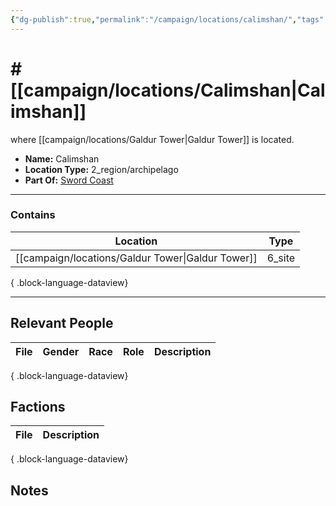 ```yaml
---
{"dg-publish":true,"permalink":"/campaign/locations/calimshan/","tags":["location"],"noteIcon":"","created":"2025-10-26T19:51:48.681-07:00","updated":"2025-10-28T07:51:07.759-07:00"}
---
```


# # [[campaign/locations/Calimshan\|Calimshan]]
where [[campaign/locations/Galdur Tower\|Galdur Tower]] is located. 
<p><span><ul>
<li dir="auto"><strong>Name:</strong> Calimshan</li>
<li dir="auto"><strong>Location Type:</strong> 2_region/archipelago</li>
<li dir="auto"><strong>Part Of:</strong> <a data-tooltip-position="top" aria-label="campaign/locations/Sword Coast.md" data-href="campaign/locations/Sword Coast.md" href="campaign/locations/Sword Coast.md" class="internal-link" target="_blank" rel="noopener nofollow">Sword Coast</a></li>
</ul></span></p>

---

### Contains
| Location                                             | Type   |
| ---------------------------------------------------- | ------ |
| [[campaign/locations/Galdur Tower\|Galdur Tower]] | 6_site |

{ .block-language-dataview}

---

## Relevant People
| File | Gender | Race | Role | Description |
| ---- | ------ | ---- | ---- | ----------- |

{ .block-language-dataview}

## Factions
| File | Description |
| ---- | ----------- |

{ .block-language-dataview}

## Notes
